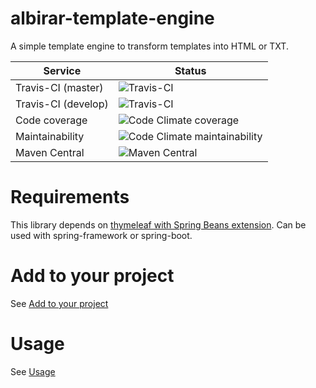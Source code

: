 # albirar-template-engine

A simple template engine to transform templates into HTML or TXT.

| Service             | Status                                                       |
| ------------------- | ------------------------------------------------------------ |
| Travis-CI (master)  | ![Travis-CI](https://api.travis-ci.com/albirar/albirar-template-engine.svg?branch=master) |
| Travis-CI (develop) | ![Travis-CI](https://api.travis-ci.com/albirar/albirar-template-engine.svg?branch=develop) |
| Code coverage       | ![Code Climate coverage](https://img.shields.io/codeclimate/coverage/albirar/albirar-template-engine) |
| Maintainability     | ![Code Climate maintainability](https://img.shields.io/codeclimate/maintainability-percentage/albirar/albirar-template-engine) |
| Maven Central       | ![Maven Central](https://img.shields.io/maven-central/v/cat.albirar.lib/albirar-template-engine) |

# Requirements

This library depends on [thymeleaf with Spring Beans extension](https://www.thymeleaf.org/doc/tutorials/3.0/thymeleafspring.html).
Can be used with spring-framework or spring-boot.

# Add to your project

See [Add to your project](dependency.html "Add to your project")

# Usage

See [Usage](usage.html "Usage")

